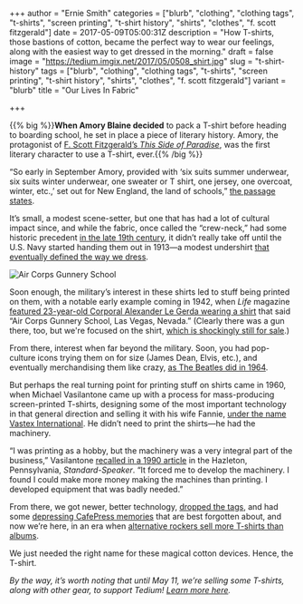 +++
author = "Ernie Smith"
categories = ["blurb", "clothing", "clothing tags", "t-shirts", "screen printing", "t-shirt history", "shirts", "clothes", "f. scott fitzgerald"]
date = 2017-05-09T05:00:31Z
description = "How T-shirts, those bastions of cotton, became the perfect way to wear our feelings, along with the easiest way to get dressed in the morning."
draft = false
image = "https://tedium.imgix.net/2017/05/0508_shirt.jpg"
slug = "t-shirt-history"
tags = ["blurb", "clothing", "clothing tags", "t-shirts", "screen printing", "t-shirt history", "shirts", "clothes", "f. scott fitzgerald"]
variant = "blurb"
title = "Our Lives In Fabric"

+++

{{% big %}}**When Amory Blaine decided** to pack a T-shirt before heading to boarding school, he set in place a piece of literary history. Amory, the protagonist of [F. Scott Fitzgerald’s *This Side of Paradise*](http://amzn.to/2pYazZ7), was the first literary character to use a T-shirt, ever.{{% /big %}}

“So early in September Amory, provided with ‘six suits summer underwear, six suits winter underwear, one sweater or T shirt, one jersey, one overcoat, winter, etc.,’ set out for New England, the land of schools,” [the passage states](https://books.google.com/books?id=cJ9aAAAAMAAJ&pg=PA23).

It’s small, a modest scene-setter, but one that has had a lot of cultural impact since, and while the fabric, once called the “crew-neck,” had some historic precedent [in the late 19th century](http://www.nytimes.com/2013/09/22/magazine/who-made-that-t-shirt.html), it didn’t really take off until the U.S. Navy started handing them out in 1913—a modest undershirt [that eventually defined the way we dress](https://www.thestar.com/life/fashion_style/2013/08/02/the_tshirt_turns_100.html).

![Air Corps Gunnery School](https://res.cloudinary.com/tedium/image/upload/v1494297254/ge1pfv8s0a4vn3tofgr1.jpg)

Soon enough, the military’s interest in these shirts led to stuff being printed on them, with a notable early example coming in 1942, when *Life* magazine [featured 23-year-old Corporal Alexander Le Gerda wearing a shirt](https://thecavenderdiary.com/2014/02/03/life-magazine-july-13-1942/) that said “Air Corps Gunnery School, Las Vegas, Nevada.” (Clearly there was a gun there, too, but we're focused on the shirt, [which is shockingly still for sale](http://amzn.to/2petgIU).)

From there, interest when far beyond the military. Soon, you had pop-culture icons trying them on for size (James Dean, Elvis, etc.), and eventually merchandising them like crazy, [as The Beatles did in 1964](https://www.newspapers.com/clip/10859583/).

But perhaps the real turning point for printing stuff on shirts came in 1960, when Michael Vasilantone came up with a process for mass-producing screen-printed T-shirts, designing some of the most important technology in that general direction and selling it with his wife Fannie, [under the name Vastex International](http://www.vastex.com/About-Us/About-Us.php). He didn’t need to print the shirts—he had the machinery.

“I was printing as a hobby, but the machinery was a very integral part of the business,” Vasilantone [recalled in a 1990 article](https://www.newspapers.com/clip/10860189/) in the Hazleton, Pennsylvania, *Standard-Speaker*. “It forced me to develop the machinery. I found I could make more money making the machines than printing. I developed equipment that was badly needed.”

From there, we got newer, better technology, [dropped the tags](http://tedium.co/2016/05/31/clothing-tags-why-they-exist/), and had some [depressing CafePress memories](https://www.techdirt.com/articles/20150917/11350332285/ben-carsons-lawyer-threatens-cafepress-because-ben-carson-supporters-are-creating-t-shirts-supporting-carson.shtml) that are best forgotten about, and now we’re here, in an era when [alternative rockers sell more T-shirts than albums](http://www.digitalmusicnews.com/2014/09/09/youre-selling-t-shirts-genre/).

We just needed the right name for these magical cotton devices. Hence, the T-shirt.

*By the way, it’s worth noting that until May 11, we’re selling some T-shirts, along with other gear, to support Tedium! [Learn more here](https://vacord.com/tedium/).*